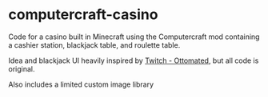 # computercraft-casino

Code for a casino built in Minecraft using the Computercraft mod containing a cashier station, blackjack table, and roulette table.

Idea and blackjack UI heavily inspired by [Twitch - Ottomated](http://twitch.tv/Ottomated), but all code is original.

Also includes a limited custom image library
